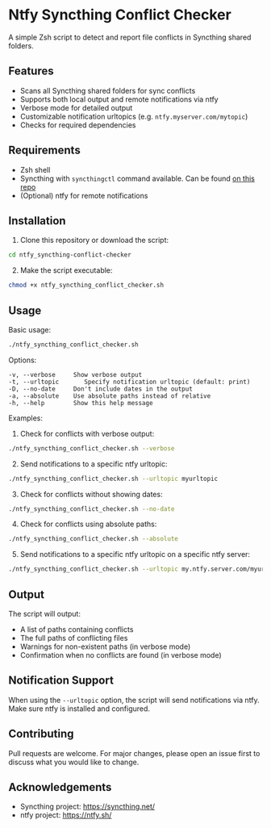 # Ntfy Syncthing Conflict Checker

A simple Zsh script to detect and report file conflicts in Syncthing shared folders.

## Features

- Scans all Syncthing shared folders for sync conflicts
- Supports both local output and remote notifications via ntfy
- Verbose mode for detailed output
- Customizable notification urltopics (e.g. `ntfy.myserver.com/mytopic`)
- Checks for required dependencies

## Requirements

- Zsh shell
- Syncthing with `syncthingctl` command available. Can be found [on this repo](https://github.com/Martchus/syncthingtray)
- (Optional) ntfy for remote notifications

## Installation

1. Clone this repository or download the script:

```bash
cd ntfy_syncthing-conflict-checker
```

2. Make the script executable:

```bash
chmod +x ntfy_syncthing_conflict_checker.sh
```

## Usage

Basic usage:
```bash
./ntfy_syncthing_conflict_checker.sh
```

Options:
```
-v, --verbose     Show verbose output
-t, --urltopic       Specify notification urltopic (default: print)
-D, --no-date     Don't include dates in the output
-a, --absolute    Use absolute paths instead of relative
-h, --help        Show this help message
```

Examples:

1. Check for conflicts with verbose output:
```bash
./ntfy_syncthing_conflict_checker.sh --verbose
```

2. Send notifications to a specific ntfy urltopic:
```bash
./ntfy_syncthing_conflict_checker.sh --urltopic myurltopic
```

3. Check for conflicts without showing dates:
```bash
./ntfy_syncthing_conflict_checker.sh --no-date
```

4. Check for conflicts using absolute paths:
```bash
./ntfy_syncthing_conflict_checker.sh --absolute
```
5. Send notifications to a specific ntfy urltopic on a specific ntfy server:
```bash
./ntfy_syncthing_conflict_checker.sh --urltopic my.ntfy.server.com/myurltopic
```

## Output

The script will output:
- A list of paths containing conflicts
- The full paths of conflicting files
- Warnings for non-existent paths (in verbose mode)
- Confirmation when no conflicts are found (in verbose mode)

## Notification Support

When using the `--urltopic` option, the script will send notifications via ntfy. Make sure ntfy is installed and configured.

## Contributing

Pull requests are welcome. For major changes, please open an issue first to discuss what you would like to change.

## Acknowledgements

- Syncthing project: https://syncthing.net/
- ntfy project: https://ntfy.sh/
